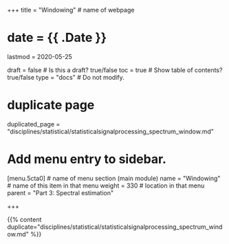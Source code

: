 +++
title = "Windowing"         # name of webpage

# date = {{ .Date }}
lastmod = 2020-05-25

draft = false  # Is this a draft? true/false
toc = true  # Show table of contents? true/false
type = "docs"  # Do not modify.

# duplicate page

duplicated_page = "disciplines/statistical/statisticalsignalprocessing_spectrum_window.md"

# Add menu entry to sidebar.

[menu.5cta0]                       # name of menu section (main module)
  name = "Windowing"        # name of this item in that menu
  weight = 330                          # location in that menu
  parent = "Part 3: Spectral estimation"



+++

{{% content duplicate="disciplines/statistical/statisticalsignalprocessing_spectrum_window.md" %}}
